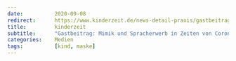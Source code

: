 ```yaml
---
date:          2020-09-08
redirect:      https://www.kinderzeit.de/news-detail-praxis/gastbeitrag-mimik-und-spracherwerb-in-zeiten-von-corona.html
title:         kinderzeit
subtitle:      "Gastbeitrag: Mimik und Spracherwerb in Zeiten von Corona"
categories:    Medien
tags:          [kind, maske]
---
```

